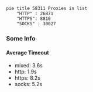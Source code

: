 
```mermaid
pie title 58311 Proxies in list
    "HTTP" : 26871
    "HTTPS": 8810
    "SOCKS" : 30027
```

### Some Info
#### Average Timeout

- mixed: 3.6s
- http: 1.9s
- https: 8.2s
- socks: 5.2s
